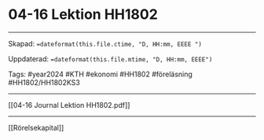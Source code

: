 # 04-16 Lektion HH1802

---

Skapad: `=dateformat(this.file.ctime, "D, HH:mm, EEEE ")`

Uppdaterad: `=dateformat(this.file.mtime, "D, HH:mm, EEEE")`

Tags: #year2024 #KTH #ekonomi #HH1802 #föreläsning #HH1802/HH1802KS3

---

[[04-16 Journal Lektion HH1802.pdf]]

---

[[Rörelsekapital]]
